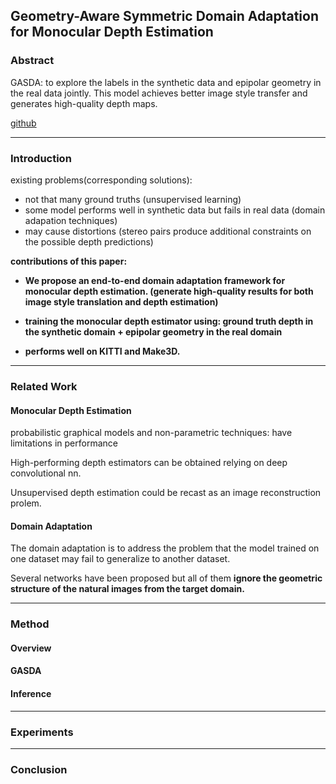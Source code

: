 
## Geometry-Aware Symmetric Domain Adaptation for Monocular Depth Estimation

### Abstract

GASDA: to explore the labels in the synthetic data and epipolar geometry in the real data jointly. This model achieves better image style transfer and generates high-quality depth maps.

[github](https://github.com/sshan-zhao/GASDA)

----------------------------------------------

### Introduction

existing problems(corresponding solutions): 
- not that many ground truths (unsupervised learning)
- some model performs well in synthetic data but fails in real data (domain adapation techniques)
- may cause distortions (stereo pairs produce additional constraints on the possible depth predictions)

**contributions of this paper:**
- **We propose an end-to-end domain adaptation framework for monocular depth estimation. (generate high-quality results for both image style translation and depth estimation)**

- **training the monocular depth estimator using: ground truth depth in the synthetic domain + epipolar geometry in the real domain**

- **performs well on KITTI and Make3D.**

----------------------------------------------

### Related Work

#### Monocular Depth Estimation

probabilistic graphical models and non-parametric techniques: have limitations in performance

High-performing depth estimators can be obtained relying on deep convolutional nn.

Unsupervised depth estimation could be recast as an image reconstruction prolem.

#### Domain Adaptation

The domain adaptation is to address the problem that the model trained on one dataset may fail to generalize to another dataset.

Several networks have been proposed but all of them **ignore the geometric structure of the natural images from the target domain.**

---------------------------

### Method

#### Overview



#### GASDA

#### Inference



--------------------

### Experiments


--------------------------
### Conclusion





